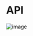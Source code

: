# API

![image](https://github.com/Annatyt1/API/assets/165688320/5bf21e38-399f-469b-a7af-89a2a01a4de2)
